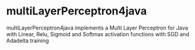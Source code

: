 # multiLayerPerceptron4java
multiLayerPerceptron4java implements a Multi Layer Perceptron for Java with Linear, Relu, Sigmoid and Softmax activation functions with SGD and Adadelta training
